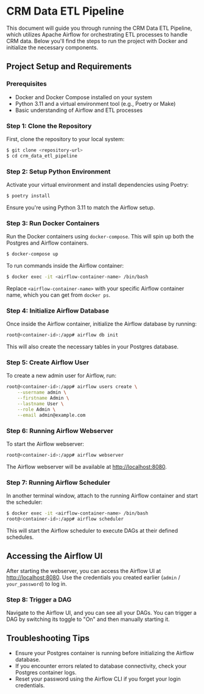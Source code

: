 # CRM Data ETL Pipeline

This document will guide you through running the CRM Data ETL Pipeline, which utilizes Apache Airflow for orchestrating ETL processes to handle CRM data. Below you'll find the steps to run the project with Docker and initialize the necessary components.

## **Project Setup and Requirements**

### **Prerequisites**

- Docker and Docker Compose installed on your system
- Python 3.11 and a virtual environment tool (e.g., Poetry or Make)
- Basic understanding of Airflow and ETL processes

### **Step 1: Clone the Repository**

First, clone the repository to your local system:

```bash
$ git clone <repository-url>
$ cd crm_data_etl_pipeline
```

### **Step 2: Setup Python Environment**

Activate your virtual environment and install dependencies using Poetry:

```bash
$ poetry install
```

Ensure you're using Python 3.11 to match the Airflow setup.

### **Step 3: Run Docker Containers**

Run the Docker containers using `docker-compose`. This will spin up both the Postgres and Airflow containers.

```bash
$ docker-compose up
```

To run commands inside the Airflow container:

```bash
$ docker exec -it <airflow-container-name> /bin/bash
```
Replace `<airflow-container-name>` with your specific Airflow container name, which you can get from `docker ps`.

### **Step 4: Initialize Airflow Database**

Once inside the Airflow container, initialize the Airflow database by running:

```bash
root@<container-id>:/app# airflow db init
```

This will also create the necessary tables in your Postgres database.

### **Step 5: Create Airflow User**

To create a new admin user for Airflow, run:

```bash
root@<container-id>:/app# airflow users create \
    --username admin \
    --firstname Admin \
    --lastname User \
    --role Admin \
    --email admin@example.com
```

### **Step 6: Running Airflow Webserver**

To start the Airflow webserver:

```bash
root@<container-id>:/app# airflow webserver
```

The Airflow webserver will be available at [http://localhost:8080](http://localhost:8080).

### **Step 7: Running Airflow Scheduler**

In another terminal window, attach to the running Airflow container and start the scheduler:

```bash
$ docker exec -it <airflow-container-name> /bin/bash
root@<container-id>:/app# airflow scheduler
```

This will start the Airflow scheduler to execute DAGs at their defined schedules.

## **Accessing the Airflow UI**

After starting the webserver, you can access the Airflow UI at [http://localhost:8080](http://localhost:8080).
Use the credentials you created earlier (`admin` / `your_password`) to log in.

### **Step 8: Trigger a DAG**

Navigate to the Airflow UI, and you can see all your DAGs. You can trigger a DAG by switching its toggle to "On" and then manually starting it.

## **Troubleshooting Tips**

- Ensure your Postgres container is running before initializing the Airflow database.
- If you encounter errors related to database connectivity, check your Postgres container logs.
- Reset your password using the Airflow CLI if you forget your login credentials.
